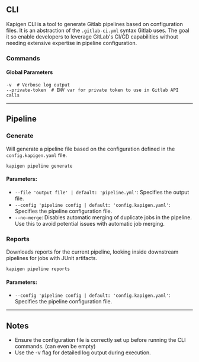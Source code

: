 
## CLI
Kapigen CLI is a tool to generate Gitlab pipelines based on configuration files. 
It is an abstraction of the `.gitlab-ci.yml` syntax Gitlab uses. The goal it so enable  developers to
leverage GitLab's CI/CD capabilities without needing extensive expertise in pipeline configuration.

### Commands

#### Global Parameters

```shell
-v  # Verbose log output
--private-token  # ENV var for private token to use in Gitlab API calls
```
---
## Pipeline
### Generate
Will generate a pipeline file based on the configuration defined in the `config.kapigen.yaml` file.

```shell
kapigen pipeline generate
```

#### Parameters:
- `--file 'output file' | default: 'pipeline.yml'`: Specifies the output file.
- `--config 'pipeline config | default: 'config.kapigen.yaml'`: Specifies the pipeline configuration file. 
- `--no-merge`:  Disables automatic merging of duplicate jobs in the pipeline. Use this to avoid potential issues with automatic job merging.

### Reports
Downloads reports for the current pipeline, looking inside downstream pipelines for jobs with JUnit artifacts.

```shell
kapigen pipeline reports
```
#### Parameters:
- `--config 'pipeline config | default: 'config.kapigen.yaml'`: Specifies the pipeline configuration file. 

---

## Notes
* Ensure the configuration file is correctly set up before running the CLI commands. (can even be empty)
* Use the -v flag for detailed log output during execution.